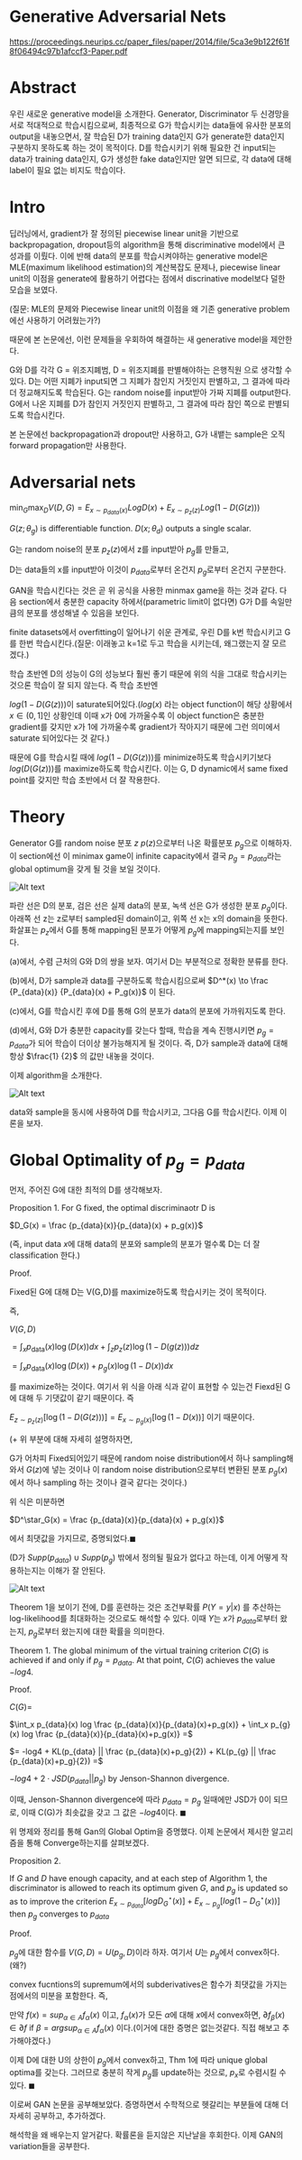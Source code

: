 # Generative Adversarial Nets
https://proceedings.neurips.cc/paper_files/paper/2014/file/5ca3e9b122f61f8f06494c97b1afccf3-Paper.pdf

# Abstract
우린 새로운 generative model을 소개한다. Generator, Discriminator 두 신경망을 서로 적대적으로 학습시킴으로써, 최종적으로 G가 학습시키는 data들에 유사한 분포의 output을 내놓으면서, 잘 학습된 D가 training data인지 G가 generate한 data인지 구분하지 못하도록 하는 것이 목적이다. D를 학습시키기 위해 필요한 건 input되는 data가 training data인지, G가 생성한 fake data인지만 알면 되므로, 각 data에 대해 label이 필요 없는 비지도 학습이다.

# Intro
딥러닝에서, gradient가 잘 정의된 piecewise linear unit을 기반으로 backpropagation, dropout등의 algorithm을 통해  discriminative model에서 큰 성과를 이뤘다. 이에 반해 data의 분포를 학습시켜야하는 generative model은 MLE(maximum likelihood estimation)의 계산복잡도 문제나, piecewise linear unit의 이점을 generate에 활용하기 어렵다는 점에서 discrinative model보다 덜한 모습을 보였다.

(질문: MLE의 문제와 Piecewise linear unit의 이점을 왜 기존 generative problem에선 사용하기 어려웠는가?)

때문에 본 논문에선, 이런 문제들을 우회하여 해결하는 새 generative model을 제안한다.

G와 D를 각각 G = 위조지폐범, D = 위조지폐를 판별해야하는 은행직원 으로 생각할 수 있다.
D는 어떤 지폐가 input되면 그 지폐가 참인지 거짓인지 판별하고, 그 결과에 따라 더 정교해지도록 학습된다. G는 random noise를 input받아 가짜 지폐를 output한다. G에서 나온 지폐를 D가 참인지 거짓인지 판별하고, 그 결과에 따라 참인 쪽으로 판별되도록 학습시킨다.

본 논문에선 backpropagation과 dropout만 사용하고, G가 내뱉는 sample은 오직 forward propagation만 사용한다. 

# Adversarial nets

$\min_G \max_D V(D, G) = E_{x \sim p_{data}(x)}Log D(x) + E_{x \sim p_{z}(z)} Log(1-D(G(z)))$


$G(z; \theta_g)$ is differentiable function.
$D(x; \theta_d)$ outputs a single scalar.

G는 random noise의 분포 $p_z(z)$에서 z를 input받아 $p_g$를 만들고,

D는 data들의 x를 input받아 이것이 $p_{data}$로부터 온건지 $p_g$로부터 온건지 구분한다.

GAN을 학습시킨다는 것은 곧 위 공식을 사용한 minmax game을 하는 것과 같다. 다음 section에서 충분한 capacity 하에서(parametric limit이 없다면) G가 D를 속일만큼의 분포를 생성해낼 수 있음을 보인다.

finite datasets에서 overfitting이 일어나기 쉬운 관계로, 우린 D를 k번 학습시키고 G를 한번 학습시킨다.(질문: 이래놓고 k=1로 두고 학습을 시키는데, 왜그랬는지 잘 모르겠다.)

학습 초반엔 D의 성능이 G의 성능보다 훨씬 좋기 때문에 위의 식을 그대로 학습시키는 것으론 학습이 잘 되지 않는다. 즉 학습 초반엔

$log(1-D(G(z)))$이 saturate되어있다.($log (x)$ 라는 object function이 해당 상황에서 $x \in (0,1]$인 상황인데 이때 x가 0에 가까울수록 이 object function은 충분한 gradient를 갖지만 x가 1에 가까울수록 gradient가 작아지기 때문에 그런 의미에서 saturate 되어있다는 것 같다.)

때문에 G를 학습시킬 때에 $log(1-D(G(z)))$를 minimize하도록 학습시키기보다 $log(D(G(z)))$를 maximize하도록 학습시킨다. 이는 G, D dynamic에서 same fixed point를 갖지만 학습 초반에서 더 잘 작용한다.

# Theory
Generator G를 random noise 분포 $z~p(z)$으로부터 나온 확률분포 $p_g$으로 이해하자.
이 section에선 이 minimax game이 infinite capacity에서 결국 $p_g = p_{data}$라는 global optimum을 갖게 될 것을 보일 것이다.

![Alt text](image1-1.PNG)

파란 선은 D의 분포, 검은 선은 실제 data의 분포, 녹색 선은 G가 생성한 분포 $p_g$이다. 아래쪽 선 z는 z로부터 sampled된 domain이고, 위쪽 선 x는 x의 domain을 뜻한다. 화살표는 $p_z$에서 G를 통해 mapping된 분포가 어떻게 $p_g$에 mapping되는지를 보인다.

(a)에서, 수렴 근처의 G와 D의 쌍을 보자. 여기서 D는 부분적으로 정확한 분류를 한다.

(b)에서, D가 sample과 data를 구분하도록 학습시킴으로써 $D^*(x) \to \frac {P_{data}(x)} {P_{data}(x) + P_g(x)}$ 이 된다.

(c)에서, G를 학습시킨 후에 D를 통해 G의 분포가 data의 분포에 가까워지도록 한다.

(d)에서, G와 D가 충분한 capacity를 갖는다 할때, 학습을 계속 진행시키면 $p_g = p_{data}$가 되어 학습이 더이상 불가능해지게 될 것이다. 즉, D가 sample과 data에 대해 항상 $\frac{1} {2}$ 의 값만 내놓을 것이다. 

이제 algorithm을 소개한다.

![Alt text](image2-1.PNG)

data와 sample을 동시에 사용하여 D를 학습시키고, 그다음 G를 학습시킨다.
이제 이론을 보자.

# Global Optimality of $p_g = p_{data}$

먼저, 주어진 G에 대한 최적의 D를 생각해보자.

Proposition 1. For G fixed, the optimal discriminaotr D is

$D_G(x) = \frac {p_{data}(x)}{p_{data}(x) + p_g(x)}$

(즉, input data $x$에 대해 data의 분포와 sample의 분포가 멀수록 D는 더 잘 classification 한다.)

Proof.

Fixed된 G에 대해 D는 V(G,D)를 maximize하도록 학습시키는 것이 목적이다.

즉, 

$V(G, D)$

$=\int_x p_{\text{data}}(x) \log(D(x))dx + \int_z p_z(z) \log(1 - D(g(z)))dz$

$=\int_x p_{\text{data}}(x) \log(D(x)) + p_g(x) \log(1 - D(x))dx$

를 maximize하는 것이다. 여기서 위 식을 아래 식과 같이 표현할 수 있는건 Fiexd된 G에 대해 두 기댓값이 같기 때문이다. 즉

$E_{z \sim p_z(z)} \left[ \log(1 - D(G(z))) \right] = E_{x \sim p_g(x)} \left[ \log(1 - D(x)) \right]$ 이기 때문이다.

($+$ 위 부분에 대해 자세히 설명하자면, 

G가 어차피 Fixed되어있기 때문에 random noise distribution에서 하나 sampling해와서 $G(z)$에 넣는 것이나 이 random noise distribution으로부터 변환된 분포 $p_g(x)$에서 하나 sampling 하는 것이나 결국 같다는 것이다.)

위 식은 미분하면 

$D^\star_G(x) = \frac {p_{data}(x)}{p_{data}(x) + p_g(x)}$

에서 최댓값을 가지므로, 증명되었다.$\blacksquare$

(D가 $Supp(p_{data}) \cup Supp(p_g)$ 밖에서 정의될 필요가 없다고 하는데, 이게 어떻게 작용하는지는 이해가 잘 안된다.


![Alt text](image-3-1.PNG)

Theorem 1을 보이기 전에, D를 훈련하는 것은 조건부확률 $P(Y = y|x)$ 를 추산하는 log-likelihood를 최대화하는 것으로도 해석할 수 있다. 이때 $Y$는 $x$가 $p_{data}$로부터 왔는지, $p_g$로부터 왔는지에 대한 확률을 의미한다. 

Theorem 1. The global minimum of the virtual training criterion $C(G)$ is achieved if and only if $p_g = p_{data}$. At that point, $C(G)$ achieves the value $−log 4$.

Proof. 

$C(G) =$

$\int_x p_{data}(x) log \frac {p_{data}(x)}{p_{data}(x)+p_g(x)} + \int_x p_{g}(x) log \frac {p_{data}(x)}{p_{data}(x)+p_g(x)} =$

$= -log4 + KL(p_{data} || \frac {p_{data}(x)+p_g}{2}) + KL(p_{g} || \frac {p_{data}(x)+p_g}{2}) =$

$-log4 + 2 \cdot JSD(p_{data} || p_g)$
by Jenson-Shannon divergence.

이때, Jenson-Shannon divergence에 따라 $p_{data} = p_g$ 일때에만 JSD가 0이 되므로, 이때 C(G)가 최솟값을 갖고 그 값은 $-log4$이다. $\blacksquare$

위 명제와 정리를 통해 Gan의 Global Optim을 증명했다. 이제 논문에서 제시한 알고리즘을 통해 Converge하는지를 살펴보겠다.

Proposition 2. 

If $G$ and $D$ have enough capacity, and at each step of Algorithm 1, the discriminator is allowed to reach its optimum given $G$, and $p_g$ is updated so as to improve the criterion
$E_{x∼p_{data}}[log D^\star_G(x)] + E_{x∼p_g}[log(1 − D^\star_G(x))]$
then $p_g$ converges to $p_{data}$

Proof.

$p_g$에 대한 함수를 $V(G,D) = U(p_g,D)$이라 하자. 여기서 $U$는 $p_g$에서 convex하다.(왜?)

convex fucntions의 supremum에서의 subderivatives은 함수가 최댓값을 가지는 점에서의 미분을 포함한다. 즉, 

만약 $f(x) = sup_{\alpha \in A} f_\alpha(x)$ 이고, $f_\alpha(x)$가 모든 $\alpha$에 대해 $x$에서 convex하면,
$\partial f_\beta(x) \in \partial f$ if $\beta = arg sup_{\alpha \in A}f_\alpha(x)$ 이다.(이거에 대한 증명은 없는것같다. 직접 해보고 추가해야겠다.)

이제 D에 대한 U의 상한이 $p_g$에서 convex하고, Thm 1에 따라 unique global optima를 갖는다. 그러므로 충분히 작게 $p_g$를 update하는 것으로, $p_x$로 수렴시킬 수 있다. $\blacksquare$


이로써 GAN 논문을 공부해보았다. 증명하면서 수학적으로 헷갈리는 부분들에 대해 더 자세히 공부하고, 추가하겠다.

해석학을 왜 배우는지 알거같다. 확률론을 듣지않은 지난날을 후회한다.
이제 GAN의 variation들을 공부한다.
